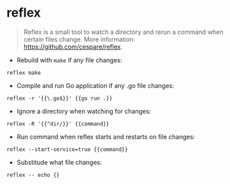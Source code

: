 # reflex

> Reflex is a small tool to watch a directory and rerun a command when certain files change.
> More information: <https://github.com/cespare/reflex>.

- Rebuild with `make` if any file changes:

`reflex make`

- Compile and run Go application if any .go file changes:

`reflex -r '{{\.go$}}' {{go run .}}`

- Ignore a directory when watching for changes:

`reflex -R '{{^dir/}}' {{command}}`

- Run command when reflex starts and restarts on file changes:

`reflex --start-service=true {{command}}`

- Substitude what file changes:

`reflex -- echo {}`
